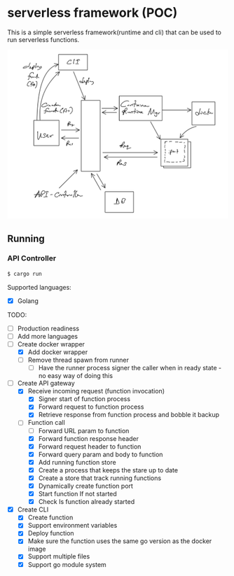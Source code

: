 # serverless framework (POC)

This is a simple serverless framework(runtime and cli) that can be used to run serverless functions.


![Serverless Architecture](./asset/serverless.jpg "Architecture")

## Running

### API Controller
```sh
$ cargo run
```

Supported languages:

- [x] Golang

TODO:

- [ ] Production readiness
- [ ] Add more languages
- [ ] Create docker wrapper
  - [x] Add docker wrapper
  - [ ] Remove thread spawn from runner
    - [ ] Have the runner process signer the caller when in ready state - no easy way of doing this
- [ ] Create API gateway
  - [x] Receive incoming request (function invocation)
    - [x] Signer start of function process
    - [x] Forward request to function process
    - [x] Retrieve response from function process and bobble it backup
  - [ ] Function call
    - [ ] Forward URL param to function
    - [x] Forward function response header
    - [x] Forward request header to function
    - [x] Forward query param and body to function
    - [x] Add running function store
    - [x] Create a process that keeps the stare up to date
    - [x] Create a store that track running functions
    - [x] Dynamically create function port
    - [x] Start function If not started
    - [x] Check Is function already started
- [x] Create CLI
  - [x] Create function
  - [x] Support environment variables
  - [x] Deploy function
  - [x] Make sure the function uses the same go version as the docker image
  - [x] Support multiple files
  - [x] Support go module system
